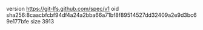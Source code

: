version https://git-lfs.github.com/spec/v1
oid sha256:8caacbfcbf94df4a24a2bba66a71bf8f89514527dd32409a2e9d3bc69e177bfe
size 3913
